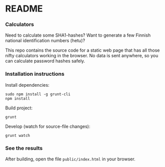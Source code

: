 # README #

### Calculators ###

Need to calculate some SHA1-hashes? Want to generate a few Finnish
national identification numbers (hetu)? 

This repo contains the source code for a static web page that has all 
those nifty calculators working in the browser. No data is sent anywhere,
so you can calculate password hashes safely.

### Installation instructions ###

Install dependencies:

    sudo npm install -g grunt-cli
    npm install

Build project:

    grunt
    
Develop (watch for source-file changes):

    grunt watch

### See the results ###

After building, open the file `public/index.html` in your browser.

